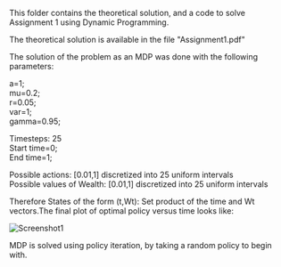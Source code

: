 This folder contains the theoretical solution, and a code to solve Assignment 1 using Dynamic Programming.

The theoretical solution is available in the file "Assignment1.pdf"

The solution of the problem as an MDP was done with the following parameters:

a=1;  
mu=0.2;  
r=0.05;  
var=1;  
gamma=0.95;  

Timesteps: 25  
Start time=0;  
End time=1;  

Possible actions: [0.01,1] discretized into 25 uniform intervals  
Possible values of Wealth: [0.01,1] discretized into 25 uniform intervals  

Therefore States of the form (t,Wt): Set product of the time and Wt vectors.The final plot of optimal policy versus time looks like:

![Screenshot1](u_velocity_TURNS.jpg)

MDP is solved using policy iteration, by taking a random policy to begin with.


